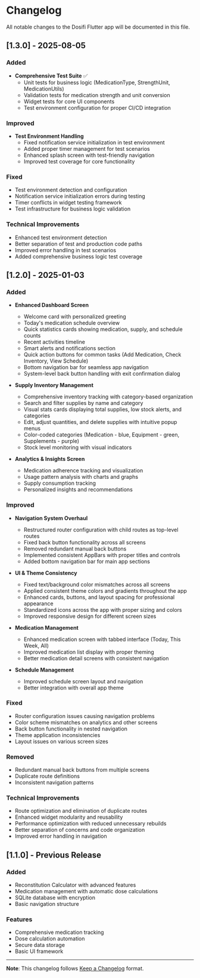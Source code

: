 # Changelog

All notable changes to the Dosifi Flutter app will be documented in this file.

## [1.3.0] - 2025-08-05

### Added
- **Comprehensive Test Suite** ✅
  - Unit tests for business logic (MedicationType, StrengthUnit, MedicationUtils)
  - Validation tests for medication strength and unit conversion
  - Widget tests for core UI components
  - Test environment configuration for proper CI/CD integration

### Improved
- **Test Environment Handling**
  - Fixed notification service initialization in test environment
  - Added proper timer management for test scenarios
  - Enhanced splash screen with test-friendly navigation
  - Improved test coverage for core functionality

### Fixed
- Test environment detection and configuration
- Notification service initialization errors during testing
- Timer conflicts in widget testing framework
- Test infrastructure for business logic validation

### Technical Improvements
- Enhanced test environment detection
- Better separation of test and production code paths
- Improved error handling in test scenarios
- Added comprehensive business logic test coverage

## [1.2.0] - 2025-01-03

### Added
- **Enhanced Dashboard Screen**
  - Welcome card with personalized greeting
  - Today's medication schedule overview
  - Quick statistics cards showing medication, supply, and schedule counts
  - Recent activities timeline
  - Smart alerts and notifications section
  - Quick action buttons for common tasks (Add Medication, Check Inventory, View Schedule)
  - Bottom navigation bar for seamless app navigation
  - System-level back button handling with exit confirmation dialog

- **Supply Inventory Management**
  - Comprehensive inventory tracking with category-based organization
  - Search and filter supplies by name and category
  - Visual stats cards displaying total supplies, low stock alerts, and categories
  - Edit, adjust quantities, and delete supplies with intuitive popup menus
  - Color-coded categories (Medication - blue, Equipment - green, Supplements - purple)
  - Stock level monitoring with visual indicators

- **Analytics & Insights Screen**
  - Medication adherence tracking and visualization
  - Usage pattern analysis with charts and graphs
  - Supply consumption tracking
  - Personalized insights and recommendations

### Improved
- **Navigation System Overhaul**
  - Restructured router configuration with child routes as top-level routes
  - Fixed back button functionality across all screens
  - Removed redundant manual back buttons
  - Implemented consistent AppBars with proper titles and controls
  - Added bottom navigation bar for main app sections

- **UI & Theme Consistency**
  - Fixed text/background color mismatches across all screens
  - Applied consistent theme colors and gradients throughout the app
  - Enhanced cards, buttons, and layout spacing for professional appearance
  - Standardized icons across the app with proper sizing and colors
  - Improved responsive design for different screen sizes

- **Medication Management**
  - Enhanced medication screen with tabbed interface (Today, This Week, All)
  - Improved medication list display with proper theming
  - Better medication detail screens with consistent navigation

- **Schedule Management**
  - Improved schedule screen layout and navigation
  - Better integration with overall app theme

### Fixed
- Router configuration issues causing navigation problems
- Color scheme mismatches on analytics and other screens
- Back button functionality in nested navigation
- Theme application inconsistencies
- Layout issues on various screen sizes

### Removed
- Redundant manual back buttons from multiple screens
- Duplicate route definitions
- Inconsistent navigation patterns

### Technical Improvements
- Route optimization and elimination of duplicate routes
- Enhanced widget modularity and reusability
- Performance optimization with reduced unnecessary rebuilds
- Better separation of concerns and code organization
- Improved error handling in navigation

## [1.1.0] - Previous Release

### Added
- Reconstitution Calculator with advanced features
- Medication management with automatic dose calculations
- SQLite database with encryption
- Basic navigation structure

### Features
- Comprehensive medication tracking
- Dose calculation automation
- Secure data storage
- Basic UI framework

---

**Note**: This changelog follows [Keep a Changelog](https://keepachangelog.com/en/1.0.0/) format.
